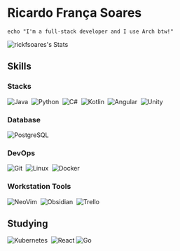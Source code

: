 # Ricardo França Soares

```shell
echo "I'm a full-stack developer and I use Arch btw!"
```

![rickfsoares's Stats](https://github-readme-stats.vercel.app/api?username=rickfsoares&theme=nord&show_icons=true&hide_border=true&count_private=true)&nbsp;

## Skills

### Stacks

![Java](https://img.shields.io/badge/Java-ED8B00?style=for-the-badge&logo=openjdk&logoColor=white)&nbsp;
![Python](https://img.shields.io/badge/Python-14354C?style=for-the-badge&logo=python&logoColor=white)&nbsp;
![C#](https://img.shields.io/badge/C%23-239120?style=for-the-badge&logo=c-sharp&logoColor=white)&nbsp;
![Kotlin](https://img.shields.io/badge/Kotlin-0095D5?&style=for-the-badge&logo=kotlin&logoColor=white)&nbsp;
![Angular](https://img.shields.io/badge/Angular-DD0031?style=for-the-badge&logo=angular&logoColor=white)&nbsp;
![Unity](https://img.shields.io/badge/Unity-100000?style=for-the-badge&logo=unity&logoColor=white)&nbsp;

### Database

![PostgreSQL](https://img.shields.io/badge/PostgreSQL-316192?style=for-the-badge&logo=postgresql&logoColor=white)&nbsp;

### DevOps

![Git](https://img.shields.io/badge/GIT-E44C30?style=for-the-badge&logo=git&logoColor=whited)&nbsp;
![Linux](https://img.shields.io/badge/Linux-FCC624?style=for-the-badge&logo=linux&logoColor=black)&nbsp;
![Docker](https://img.shields.io/badge/Docker-2CA5E0?style=for-the-badge&logo=docker&logoColor=white)&nbsp;

### Workstation Tools

![NeoVim](https://img.shields.io/badge/NeoVim-%2357A143.svg?&style=for-the-badge&logo=neovim&logoColor=white)&nbsp;
![Obsidian](https://img.shields.io/badge/Obsidian-%23483699.svg?&style=for-the-badge&logo=obsidian&logoColor=white)&nbsp;
![Trello](https://img.shields.io/badge/Trello-0052CC?style=for-the-badge&logo=trello&logoColor=white)&nbsp;

## Studying

![Kubernetes](https://img.shields.io/badge/kubernetes-326ce5.svg?&style=for-the-badge&logo=kubernetes&logoColor=white)&nbsp;
![React](https://img.shields.io/badge/react-%2320232a.svg?style=for-the-badge&logo=react&logoColor=%2361DAFB)
![Go](https://img.shields.io/badge/go-%2300ADD8.svg?style=for-the-badge&logo=go&logoColor=white)
